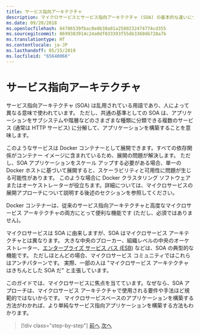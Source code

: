 ```yaml
---
title: サービス指向アーキテクチャ
description: マイクロサービスとサービス指向アーキテクチャ (SOA) の基本的な違いについて説明します。
ms.date: 09/20/2018
ms.openlocfilehash: 84786539fbac0e8b38a81a2580232474774cd355
ms.sourcegitcommit: 8699383914c24a0df033393f55db3369db728a7b
ms.translationtype: HT
ms.contentlocale: ja-JP
ms.lasthandoff: 05/15/2019
ms.locfileid: "65640066"
---
```

# <a name="service-oriented-architecture"></a>サービス指向アーキテクチャ

サービス指向アーキテクチャ (SOA) は乱用されている用語であり、人によって異なる意味で使われています。 ただし、共通の基準としての SOA は、アプリケーションをサブシステムや階層などのさまざまな種類に分類できる複数のサービス (通常は HTTP サービス) に分解して、アプリケーションを構築することを意味します。

このようなサービスは Docker コンテナーとして展開できます。すべての依存関係がコンテナー イメージに含まれているため、展開の問題が解決します。 ただし、SOA アプリケーションをスケール アップする必要がある場合、単一の Docker ホストに基づいて展開すると、スケーラビリティと可用性に問題が生じる可能性があります。 このような場合に Docker クラスタリング ソフトウェアまたはオーケストレーターが役立ちます。詳細については、マイクロサービスの展開アプローチについて説明する後述のセクションを参照してください。

Docker コンテナーは、従来のサービス指向アーキテクチャと高度なマイクロサービス アーキテクチャの両方にとって便利な機能です (ただし、必須ではありません)。

マイクロサービスは SOA に由来しますが、SOA はマイクロサービス アーキテクチャとは異なります。 大きな中央のブローカー、組織レベルの中央のオーケストレーター、[エンタープライズ サービス バス (ESB)](https://en.wikipedia.org/wiki/Enterprise_service_bus) などは、SOA の典型的な機能です。 ただしほとんどの場合、マイクロサービス コミュニティではこれらはアンチパターンです。 実際、一部の人は "マイクロサービス アーキテクチャはきちんとした SOA だ" と主張しています。

このガイドでは、マイクロサービスに焦点を当てています。なぜなら、SOA アプローチは、マイクロサービス アーキテクチャで使用される要件や手法ほど規範的ではないからです。 マイクロサービスベースのアプリケーションを構築する方法がわかれば、より単純なサービス指向アプリケーションを構築する方法もわかります。

>[!div class="step-by-step"]
>[前へ](docker-application-state-data.md)
>[次へ](microservices-architecture.md)
